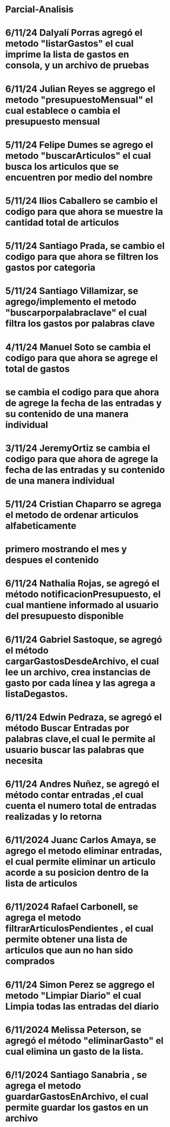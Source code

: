 # Parcial-Analisis
# 6/11/24 Dalyalí Porras agregó el metodo "listarGastos" el cual imprime la lista de gastos en consola, y un archivo de pruebas
# 6/11/24 Julian Reyes se aggrego el metodo "presupuestoMensual" el cual establece o cambia el presupuesto mensual
# 5/11/24 Felipe Dumes se agrego el metodo "buscarArticulos" el cual  busca los articulos que se encuentren por medio del nombre
# 5/11/24 Ilios Caballero se cambio el codigo para que ahora se muestre la cantidad total de articulos
# 5/11/24 Santiago Prada, se cambio el codigo para que ahora se filtren los gastos por categoria
# 5/11/24 Santiago Villamizar, se agrego/implemento el metodo "buscarporpalabraclave" el cual filtra los gastos por palabras clave
# 4/11/24 Manuel Soto se cambia el codigo para que ahora se agrege el total de gastos 
# se cambia el codigo para que ahora de agrege la fecha de las entradas y su contenido de una manera individual
# 3/11/24 JeremyOrtiz se cambia el codigo para que ahora de agrege la fecha de las entradas y su contenido de una manera individual
# 5/11/24 Cristian Chaparro se agrega el metodo de ordenar articulos alfabeticamente
# primero mostrando el mes y despues el contenido 
# 6/11/24 Nathalia Rojas, se agregó el método notificacionPresupuesto, el cual mantiene informado al usuario del presupuesto disponible
# 6/11/24 Gabriel Sastoque, se agregó el método cargarGastosDesdeArchivo, el cual lee un archivo, crea instancias de gasto por cada línea y las agrega a listaDegastos.
# 6/11/24 Edwin Pedraza, se agregó el método Buscar Entradas por palabras clave,el cual le permite al usuario buscar las palabras que necesita
# 6/11/24 Andres Nuñez, se agregó el método contar entradas ,el cual cuenta el numero total de entradas realizadas y lo retorna
# 6/11/2024 Juanc Carlos Amaya, se agrego el metodo eliminar entradas, el cual permite eliminar un articulo acorde a su posicion dentro de la lista de articulos
# 6/11/2024 Rafael Carbonell, se agrega el metodo filtrarArticulosPendientes , el cual permite obtener una lista de articulos que aun no han sido comprados
# 6/11/24 Simon Perez se aggrego el metodo "Limpiar Diario" el cual Limpia todas las entradas del diario
# 6/11/2024 Melissa Peterson, se agregó el método "eliminarGasto" el cual elimina un gasto de la lista.
# 6/!1/2024 Santiago Sanabria , se agrega el metodo guardarGastosEnArchivo,  el cual permite guardar los gastos en un archivo
